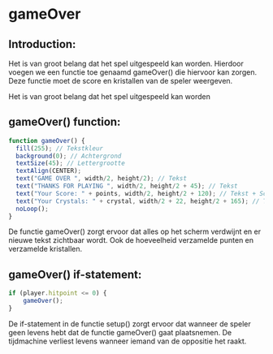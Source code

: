 # gameOver

## Introduction:    
Het is van groot belang dat het spel uitgespeeld kan worden. Hierdoor voegen we een functie toe genaamd gameOver() die hiervoor kan zorgen. Deze functie moet de score en kristallen van de speler weergeven.

Het is van groot belang dat het spel uitgespeeld kan worden

## gameOver() function:     
```js
function gameOver() {
  fill(255); // Tekstkleur
  background(0); // Achtergrond
  textSize(45); // Lettergrootte
  textAlign(CENTER);
  text("GAME OVER ", width/2, height/2); // Tekst
  text("THANKS FOR PLAYING ", width/2, height/2 + 45); // Tekst
  text("Your Score: " + points, width/2, height/2 + 120); // Tekst + Score
  text("Your Crystals: " + crystal, width/2 + 22, height/2 + 165); // Tekst + Kristallen
  noLoop();
}
``` 
De functie gameOver() zorgt ervoor dat alles op het scherm verdwijnt en er nieuwe tekst zichtbaar wordt. Ook de hoeveelheid verzamelde punten en verzamelde kristallen.  

## gameOver() if-statement:      
```js
if (player.hitpoint <= 0) {
    gameOver();
}
```
De if-statement in de functie setup() zorgt ervoor dat wanneer de speler geen levens hebt dat de functie gameOver() gaat plaatsnemen. De tijdmachine verliest levens wanneer iemand van de oppositie het raakt.      
